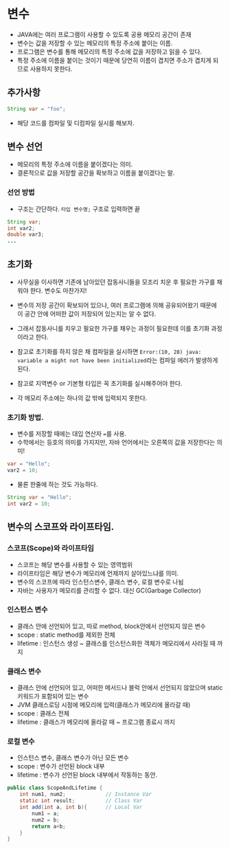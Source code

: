 # 변수
* JAVA에는 여러 프로그램이 사용할 수 있도록 공용 메모리 공간이 존재
* 변수는 값을 저장할 수 있는 메모리의 특정 주소에 붙이는 이름.
* 프로그램은 변수를 통해 메모리의 특정 주소에 값을 저장하고 읽을 수 있다.
* 특정 주소에 이름을 붙이는 것이기 때문에 당연히 이름이 겹치면 주소가 겹치게 되므로 사용하지 못한다.

## 추가사항
``` JAVA
String var = "foo";
```
* 해당 코드를 컴파일 및 디컴파일 실시를 해보자.


## 변수 선언
* 메모리의 특정 주소에 이름을 붙이겠다는 의미.
* 결론적으로 값을 저장할 공간을 확보하고 이름을 붙이겠다는 말.


### 선언 방법
* 구조는 간단하다. `타입 변수명;` 구조로 입력하면 끝
``` JAVA
String var;
int var2;
double var3;
...
```

## 초기화
* 사무실을 이사하면 기존에 남아있던 잡동사니들을 모조리 치운 후 필요한 가구를 채워야 한다. 변수도 마찬가지!
* 변수의 저장 공간이 확보되어 있으나, 여러 프로그램에 의해 공유되어왔기 때문에 이 공간 안에 어떠한 값이 저장되어 있는지는 알 수 없다. 
* 그래서 잡동사니를 치우고 필요한 가구를 채우는 과정이 필요한데 이를 초기화 과정이라고 한다.
* 참고로 초기화를 하지 않은 채 컴파일을 실시하면 `Error:(10, 28) java: variable a might not have been initialized`라는 컴파일 에러가 발생하게 된다.
* 참고로 지역변수 or 기본형 타입은 꼭 초기화를 실시해주어야 한다.

* 각 메모리 주소에는 하나의 값 밖에 입력되지 못한다.

### 초기화 방법.
* 변수를 저장할 때에는 대입 연산자 `=`를 사용.
* 수학에서는 등호의 의미를 가지지만, 자바 언어에서는 오른쪽의 값을 저장한다는 의미!
```JAVA
var = "Hello";
var2 = 10;
```
* 물론 한줄에 하는 것도 가능하다.
```JAVA
String var = "Hello";
int var2 = 10;
```


## 변수의 스코프와 라이프타임.
### 스코프(Scope)와 라이프타임
* 스코프는 해당 변수를 사용할 수 있는 영역범위
* 라이프타임은 해당 변수가 메모리에 언제까지 살아있느냐를 의미.
* 변수의 스코프에 따라 인스턴스변수, 클래스 변수, 로컬 변수로 나뉨
* 자바는 사용자가 메모리를 관리할 수 없다. 대신 GC(Garbage Collector)

### 인스턴스 변수
* 클래스 안에 선언되어 있고, 따로 method, block안에서 선언되지 않은 변수
* scope : static method를 제외한 전체
* lifetime  : 인스턴스 생성 ~ 클래스를 인스턴스화한 객체가 메모리에서 사라질 때 까지

### 클래스 변수
* 클래스 안에 선언되어 있고, 어떠한 메서드나 블럭 안에서 선언되지 않았으며 static 키워드가 포함되어 있는 변수
* JVM 클래스로딩 시점에 메모리에 입력(클래스가 메모리에 올라갈 때)
* scope : 클래스 전체
* lifetime : 클래스가 메모리에 올라갈 때 ~ 프로그램 종료시 까지 

### 로컬 변수
* 인스턴스 변수, 클래스 변수가 아닌 모든 변수
* scope : 변수가 선언된 block 내부
* lifetime : 변수가 선언된 block 내부에서 작동하는 동안.
```JAVA
public class ScopeAndLifetime {
    int num1, num2;             // Instance Var
    static int result;          // Class Var
    int add(int a, int b){      // Local Var
        num1 = a;
        num2 = b;
        return a+b;
    }
}
```
